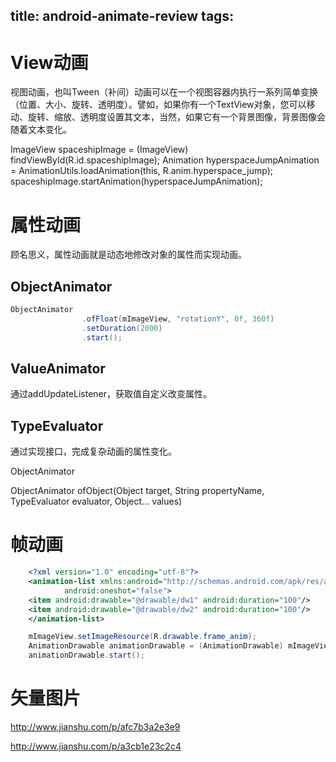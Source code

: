 title: android-animate-review
tags:
---

# View动画

视图动画，也叫Tween（补间）动画可以在一个视图容器内执行一系列简单变换（位置、大小、旋转、透明度）。譬如，如果你有一个TextView对象，您可以移动、旋转、缩放、透明度设置其文本，当然，如果它有一个背景图像，背景图像会随着文本变化。

ImageView spaceshipImage = (ImageView) findViewById(R.id.spaceshipImage);
Animation hyperspaceJumpAnimation = AnimationUtils.loadAnimation(this, R.anim.hyperspace_jump);
spaceshipImage.startAnimation(hyperspaceJumpAnimation);

# 属性动画

顾名思义，属性动画就是动态地修改对象的属性而实现动画。

## ObjectAnimator

```java
ObjectAnimator
                .ofFloat(mImageView, "rotationY", 0f, 360f)
                .setDuration(2000)
                .start();
```
## ValueAnimator
通过addUpdateListener，获取值自定义改变属性。

## TypeEvaluator

通过实现接口，完成复杂动画的属性变化。

ObjectAnimator 

ObjectAnimator ofObject(Object target, String propertyName,
            TypeEvaluator evaluator, Object... values)


# 帧动画

``` xml
	<?xml version="1.0" encoding="utf-8"?>
	<animation-list xmlns:android="http://schemas.android.com/apk/res/android"
			android:oneshot="false">
	<item android:drawable="@drawable/dw1" android:duration="100"/>
	<item android:drawable="@drawable/dw2" android:duration="100"/>
	</animation-list>
```
```java
	mImageView.setImageResource(R.drawable.frame_anim);
	AnimationDrawable animationDrawable = (AnimationDrawable) mImageView.getDrawable();
	animationDrawable.start();
```

# 矢量图片

http://www.jianshu.com/p/afc7b3a2e3e9

http://www.jianshu.com/p/a3cb1e23c2c4
